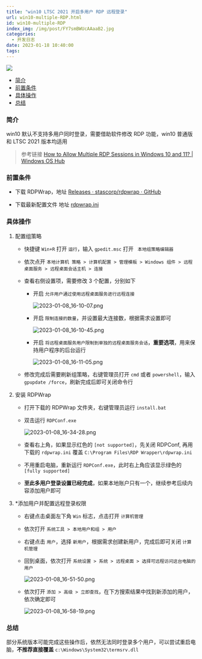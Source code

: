 ```yaml
---
title: "win10 LTSC 2021 开启多用户 RDP 远程登录"
url: win10-multiple-RDP.html
id: win10-multiple-RDP
index_img: /img/post/FY7smBWUcAAaaB2.jpg
categories:
  - 开发日志
date: 2023-01-18 10:40:00
tags:
---
```


![](/img/post/FY7smBWUcAAaaB2.jpg)

<!-- TOC -->

- [简介](#%E7%AE%80%E4%BB%8B)
- [前置条件](#%E5%89%8D%E7%BD%AE%E6%9D%A1%E4%BB%B6)
- [具体操作](#%E5%85%B7%E4%BD%93%E6%93%8D%E4%BD%9C)
- [总结](#%E6%80%BB%E7%BB%93)

<!-- /TOC -->

### 简介

win10 默认不支持多用户同时登录，需要借助软件修改 RDP 功能，win10 普通版和 LTSC 2021 版本均适用

> 参考链接 [How to Allow Multiple RDP Sessions in Windows 10 and 11? | Windows OS Hub](https://woshub.com/how-to-allow-multiple-rdp-sessions-in-windows-10/)

### 前置条件

- 下载 RDPWrap，地址 [Releases · stascorp/rdpwrap · GitHub](https://github.com/binarymaster/rdpwrap/releases)

- 下载最新配置文件 地址 [rdpwrap.ini](https://raw.githubusercontent.com/sebaxakerhtc/rdpwrap.ini/master/rdpwrap.ini)

### 具体操作

1. 配置组策略
   
   - 快捷键 `Win+R` 打开 `运行`，输入 `gpedit.msc` 打开 ` 本地组策略编辑器`
   
   - 依次点开 `本地计算机 策略 > 计算机配置 > 管理模板 > Windows 组件 > 远程桌面服务 > 远程桌面会话主机 > 连接`
   
   - 查看右侧设置项，需要修改 3 个配置，分别如下
     
     - 开启 `允许用户通过使用远程桌面服务进行远程连接`
       
       ![2023-01-08_16-10-07.png](/img/post/multi-rdp/2023-01-08_16-10-07.png)
     
     - 开启 `限制连接的数量`，并设置最大连接数，根据需求设置即可
       
       ![2023-01-08_16-10-45.png](/img/post/multi-rdp/2023-01-08_16-10-45.png)
     
     - 开启 `将远程桌面服务用户限制到单独的远程桌面服务会话`，**重要选项**，用来保持用户程序的后台运行
       
       ![2023-01-08_16-11-05.png](/img/post/multi-rdp/2023-01-08_16-11-05.png)
   
   - 修改完成后需要刷新组策略，右键管理员打开 `cmd` 或者 `powershell`，输入 `gpupdate /force`，刷新完成后即可关闭命令行

2. 安装 RDPWrap
   
   - 打开下载的 RDPWrap 文件夹，右键管理员运行 `install.bat`
   - 双击运行 `RDPConf.exe`
     
     ![2023-01-08_16-34-28.png](/img/post/multi-rdp/2023-01-08_16-34-28.png)
   - 查看右上角，如果显示红色的 `[not supported]`，先关闭 RDPConf, 再用下载的 `rdpwrap.ini` 覆盖 `C:\Program Files\RDP Wrapper\rdpwrap.ini`
   - 不用重启电脑，重新运行 `RDPConf.exe`，此时右上角应该显示绿色的 `[fully supported]`
   - **至此多用户登录设置已经完成**，如果本地账户只有一个，继续参考后续内容添加用户即可

3. *添加用户并配置远程登录权限
   
   - 右键点击桌面左下角 `Win` 标志，点击打开 `计算机管理`
   
   - 依次打开 `系统工具 > 本地用户和组 > 用户`
   
   - 右键点击 `用户`，选择 `新用户`，根据需求创建新用户，完成后即可关闭 `计算机管理`
   
   - 回到桌面，依次打开 `系统设置 > 系统 > 远程桌面 > 选择可远程访问这台电脑的用户`
     
     ![2023-01-08_16-51-50.png](/img/post/multi-rdp/2023-01-08_16-51-50.png)
   
   - 依次打开 `添加 > 高级 > 立即查找`，在下方搜索结果中找到新添加的用户，依次确定即可
     
     ![2023-01-08_16-58-19.png](/img/post/multi-rdp/2023-01-08_16-58-19.png)

### 总结

部分系统版本可能完成这些操作后，依然无法同时登录多个用户，可以尝试重启电脑，**不推荐直接覆盖** `c:\Windows\System32\termsrv.dll`


